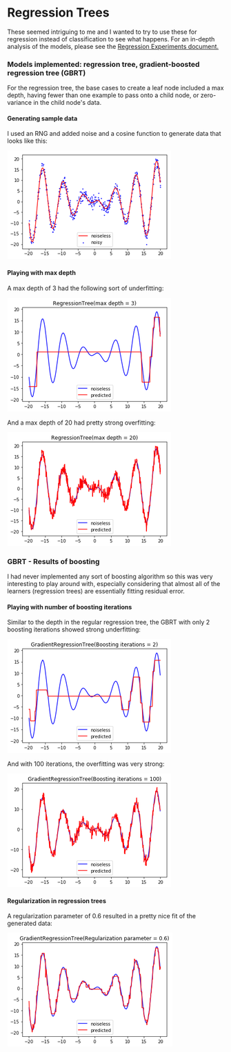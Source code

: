 # Regression Trees

These seemed intriguing to me and I wanted to try to use these for regression instead of classification to see what happens. For an in-depth analysis of the models, please see the [Regression Experiments document.](https://github.com/akashc1/projects/blob/master/learning-models/regression-tree/Regression-Experiments.pdf)

### Models implemented: regression tree, gradient-boosted regression tree (GBRT)

For the regression tree, the base cases to create a leaf node included a max depth, having fewer than one example to pass onto a child node, or zero-variance in the child node's data.


#### Generating sample data

I used an RNG and added noise and a cosine function to generate data that looks like this:

![sample-data](code/output_4_0.png)


#### Playing with max depth

A max depth of 3 had the following sort of underfitting:

![depth-3](code/output_6_0.png)

And a max depth of 20 had pretty strong overfitting:

![depth-20](code/output_6_4.png)


### GBRT - Results of boosting

I had never implemented any sort of boosting algorithm so this was very interesting to play around with, especially considering that almost all of the learners (regression trees) are essentially fitting residual error.

#### Playing with number of boosting iterations

Similar to the depth in the regular regression tree, the GBRT with only 2 boosting iterations showed strong underfitting:

![gbrt-iter-2](code/output_8_0.png)

And with 100 iterations, the overfitting was very strong:

![gbrt-iter-2](code/output_8_4.png)

#### Regularization in regression trees

A regularization parameter of 0.6 resulted in a pretty nice fit of the generated data:

![gbrt-reg](code/output_10_2.png)
